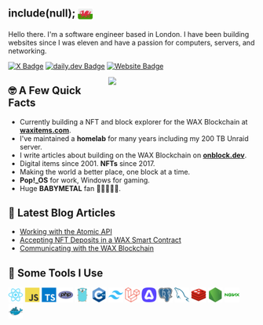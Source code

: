 ## include(null); <img valign="middle" src="gb-wls.png" alt="Wales" width="30" height="30" />

Hello there. I'm a software engineer based in London. I have been building websites since I was eleven and have a passion for computers, servers, and networking.

<a href="https://x.com/includenull" target="_blank"><img src="https://img.shields.io/badge/-%40includenull-000000?style=flat-square&logo=x&logoColor=FFFFFF&labelColor=%23000000" alt="X Badge"></a>
<a href="https://app.daily.dev/includenull" target="_blank"><img src="https://img.shields.io/badge/-%40includenull-000000?style=flat-square&logo=daily.dev&logoColor=FFFFFF&labelColor=%23000000" alt="daily.dev Badge"></a>
<a href="https://onblock.dev" target="_blank"><img src="https://img.shields.io/badge/-onblock.dev-2962FF?style=flat-square&logo=hashnode&logoColor=FFFFFF&labelColor=%232962FF&link=https%3A%2F%2Fonblock.dev" alt="Website Badge"></a>

<img align="right" src="pedro-raccoon.gif" width="300" />

## 🤓 A Few Quick Facts

- Currently building a NFT and block explorer for the WAX Blockchain at **[waxitems.com](https://waxitems.com)**.
- I've maintained a **homelab** for many years including my 200 TB Unraid server.
- I write articles about building on the WAX Blockchain on **[onblock.dev](https://onblock.dev)**.
- Digital items since 2001. **NFTs** since 2017.
- Making the world a better place, one block at a time.
- **Pop!_OS** for work, Windows for gaming.
- Huge **BABYMETAL** fan 🤘🏻🦊🤘🏻.

## 📝 Latest Blog Articles

- [Working with the Atomic API](https://onblock.dev/working-with-the-atomic-api)
- [Accepting NFT Deposits in a WAX Smart Contract](https://onblock.dev/accepting-nft-deposits-in-a-smart-contract)
- [Communicating with the WAX Blockchain](https://onblock.dev/communicating-with-the-wax-blockchain)

## 🔧 Some Tools I Use

<p align="left">
<img src="https://raw.githubusercontent.com/devicons/devicon/master/icons/react/react-original.svg" alt="react" width="30" height="30" />
<img src="https://raw.githubusercontent.com/devicons/devicon/master/icons/javascript/javascript-original.svg" alt="javascript" width="30" height="30" />
<img src="https://raw.githubusercontent.com/devicons/devicon/master/icons/typescript/typescript-original.svg" alt="typescript" width="30" height="30" />
<img src="https://raw.githubusercontent.com/devicons/devicon/master/icons/php/php-original.svg" alt="php" width="30" height="30" />
<img src="https://raw.githubusercontent.com/devicons/devicon/master/icons/go/go-original.svg" alt="go" width="30" height="30" />
<img src="https://raw.githubusercontent.com/devicons/devicon/master/icons/cplusplus/cplusplus-original.svg" alt="cpp" width="30" height="30" />
<img src="https://raw.githubusercontent.com/devicons/devicon/master/icons/tailwindcss/tailwindcss-original.svg" alt="tailwindcss" width="30" height="30" />
<img src="https://raw.githubusercontent.com/devicons/devicon/master/icons/laravel/laravel-original.svg" alt="laravel" width="30" height="30" />
<img src="https://raw.githubusercontent.com/devicons/devicon/master/icons/adonisjs/adonisjs-original.svg" alt="adonisjs" width="30" height="30" />
<img src="https://raw.githubusercontent.com/devicons/devicon/master/icons/postgresql/postgresql-original.svg" alt="postgresql" width="30" height="30" />
<img src="https://raw.githubusercontent.com/devicons/devicon/master/icons/mysql/mysql-original.svg" alt="mysql" width="30" height="30" />
<img src="https://raw.githubusercontent.com/devicons/devicon/master/icons/redis/redis-original.svg" alt="redis" width="30" height="30" />
<img src="https://raw.githubusercontent.com/devicons/devicon/master/icons/nodejs/nodejs-original.svg" alt="nodejs" width="30" height="30" />
<img src="https://raw.githubusercontent.com/devicons/devicon/master/icons/nginx/nginx-original.svg" alt="nginx" width="30" height="30" />
<img src="https://raw.githubusercontent.com/devicons/devicon/master/icons/docker/docker-original.svg" alt="docker" width="30" height="30" />
</p>

